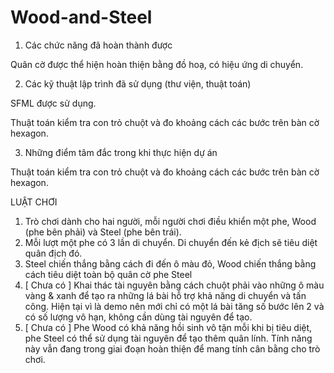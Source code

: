# Wood-and-Steel
1. Các chức năng đã hoàn thành được

Quân cờ được thể hiện hoàn thiện bằng đồ hoạ, có hiệu ứng di chuyển.


2. Các kỹ thuật lập trình đã sử dụng (thư viện, thuật toán)

SFML được sử dụng.

Thuật toán kiểm tra con trỏ chuột và đo khoảng cách các bước trên bàn cờ hexagon.


3. Những điểm tâm đắc trong khi thực hiện dự án

Thuật toán kiểm tra con trỏ chuột và đo khoảng cách các bước trên bàn cờ hexagon.


LUẬT CHƠI
1. Trò chơi dành cho hai người, mỗi người chơi điều khiển một phe, Wood (phe bên phải) và Steel (phe bên trái).
2. Mỗi lượt một phe có 3 lần di chuyển. Di chuyển đến kẻ địch sẽ tiêu diệt quân địch đó.
3. Steel chiến thắng bằng cách đi đến ô màu đỏ, Wood chiến thắng bằng cách tiêu diệt toàn bộ quân cờ phe Steel
4. [ Chưa có ] Khai thác tài nguyên bằng cách chuột phải vào những ô màu vàng & xanh để tạo ra những lá bài hỗ trợ khả năng di chuyển và tấn công. Hiện tại vì là demo nên mới chỉ có một lá bài tăng số bước lên 2 và có số lượng vô hạn, không cần dùng tài nguyên để tạo.
5. [ Chưa có ] Phe Wood có khả năng hồi sinh vô tận mỗi khi bị tiêu diệt, phe Steel có thể sử dụng tài nguyên để tạo thêm quân lính. Tính năng này vẫn đang trong giai đoạn hoàn thiện để mang tính cân bằng cho trò chơi.
